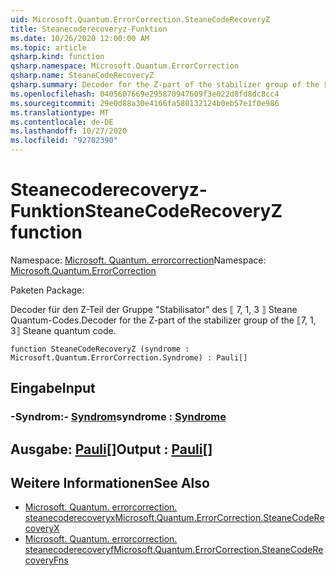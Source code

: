 ```yaml
---
uid: Microsoft.Quantum.ErrorCorrection.SteaneCodeRecoveryZ
title: Steanecoderecoveryz-Funktion
ms.date: 10/26/2020 12:00:00 AM
ms.topic: article
qsharp.kind: function
qsharp.namespace: Microsoft.Quantum.ErrorCorrection
qsharp.name: SteaneCodeRecoveryZ
qsharp.summary: Decoder for the Z-part of the stabilizer group of the ⟦7, 1, 3⟧ Steane quantum code.
ms.openlocfilehash: 0405607669e295870947609f3e022d8fd8dc8cc4
ms.sourcegitcommit: 29e0d88a30e4166fa580132124b0eb57e1f0e986
ms.translationtype: MT
ms.contentlocale: de-DE
ms.lasthandoff: 10/27/2020
ms.locfileid: "92702390"
---
```

# <a name="steanecoderecoveryz-function"></a><span data-ttu-id="333fa-102">Steanecoderecoveryz-Funktion</span><span class="sxs-lookup"><span data-stu-id="333fa-102">SteaneCodeRecoveryZ function</span></span>

<span data-ttu-id="333fa-103">Namespace: [Microsoft. Quantum. errorcorrection](xref:Microsoft.Quantum.ErrorCorrection)</span><span class="sxs-lookup"><span data-stu-id="333fa-103">Namespace: [Microsoft.Quantum.ErrorCorrection](xref:Microsoft.Quantum.ErrorCorrection)</span></span>

<span data-ttu-id="333fa-104">Paketen [](https://nuget.org/packages/)</span><span class="sxs-lookup"><span data-stu-id="333fa-104">Package: [](https://nuget.org/packages/)</span></span>


<span data-ttu-id="333fa-105">Decoder für den Z-Teil der Gruppe "Stabilisator" des ⟦ 7, 1, 3 ⟧ Steane Quantum-Codes.</span><span class="sxs-lookup"><span data-stu-id="333fa-105">Decoder for the Z-part of the stabilizer group of the ⟦7, 1, 3⟧ Steane quantum code.</span></span>

```qsharp
function SteaneCodeRecoveryZ (syndrome : Microsoft.Quantum.ErrorCorrection.Syndrome) : Pauli[]
```


## <a name="input"></a><span data-ttu-id="333fa-106">Eingabe</span><span class="sxs-lookup"><span data-stu-id="333fa-106">Input</span></span>

### <a name="syndrome--syndrome"></a><span data-ttu-id="333fa-107">-Syndrom:- [Syndrom](xref:Microsoft.Quantum.ErrorCorrection.Syndrome)</span><span class="sxs-lookup"><span data-stu-id="333fa-107">syndrome : [Syndrome](xref:Microsoft.Quantum.ErrorCorrection.Syndrome)</span></span>





## <a name="output--pauli"></a><span data-ttu-id="333fa-108">Ausgabe: [Pauli](xref:microsoft.quantum.lang-ref.pauli)[]</span><span class="sxs-lookup"><span data-stu-id="333fa-108">Output : [Pauli](xref:microsoft.quantum.lang-ref.pauli)[]</span></span>



## <a name="see-also"></a><span data-ttu-id="333fa-109">Weitere Informationen</span><span class="sxs-lookup"><span data-stu-id="333fa-109">See Also</span></span>

- [<span data-ttu-id="333fa-110">Microsoft. Quantum. errorcorrection. steanecoderecoveryx</span><span class="sxs-lookup"><span data-stu-id="333fa-110">Microsoft.Quantum.ErrorCorrection.SteaneCodeRecoveryX</span></span>](xref:Microsoft.Quantum.ErrorCorrection.SteaneCodeRecoveryX)
- [<span data-ttu-id="333fa-111">Microsoft. Quantum. errorcorrection. steanecoderecoveryf</span><span class="sxs-lookup"><span data-stu-id="333fa-111">Microsoft.Quantum.ErrorCorrection.SteaneCodeRecoveryFns</span></span>](xref:Microsoft.Quantum.ErrorCorrection.SteaneCodeRecoveryFns)
